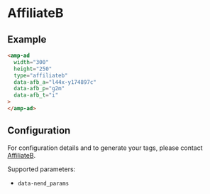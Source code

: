 <!---
Copyright 2016 The AMP HTML Authors. All Rights Reserved.

Licensed under the Apache License, Version 2.0 (the "License");
you may not use this file except in compliance with the License.
You may obtain a copy of the License at

      http://www.apache.org/licenses/LICENSE-2.0

Unless required by applicable law or agreed to in writing, software
distributed under the License is distributed on an "AS-IS" BASIS,
WITHOUT WARRANTIES OR CONDITIONS OF ANY KIND, either express or implied.
See the License for the specific language governing permissions and
limitations under the License.
-->

# AffiliateB

## Example

```html
<amp-ad
  width="300"
  height="250"
  type="affiliateb"
  data-afb_a="l44x-y174897c"
  data-afb_p="g2m"
  data-afb_t="i"
>
</amp-ad>
```

## Configuration

For configuration details and to generate your tags, please contact [AffiliateB](https://www.affiliate-b.com/web/contact/form.php).

Supported parameters:

-   `data-nend_params`
